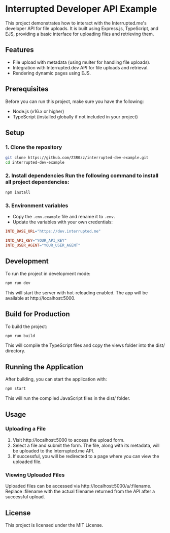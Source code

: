 # Interrupted Developer API Example
This project demonstrates how to interact with the Interrupted.me's developer API for file uploads. It is built using Express.js, TypeScript, and EJS, providing a basic interface for uploading files and retrieving them.

## Features
- File upload with metadata (using multer for handling file uploads).
- Integration with Interrupted.dev API for file uploads and retrieval.
- Rendering dynamic pages using EJS.

## Prerequisites
Before you can run this project, make sure you have the following:

- Node.js (v16.x or higher)
- TypeScript (installed globally if not included in your project)
## Setup
### 1. Clone the repository

  ```bash
  git clone https://github.com/Z3R0zz/interrupted-dev-example.git
  cd interrupted-dev-example
  ```
### 2. Install dependencies Run the following command to install all project dependencies:

  ```bash
  npm install
  ```
### 3. Environment variables

- Copy the `.env.example` file and rename it to `.env.`
- Update the variables with your own credentials:
```makefile
INTD_BASE_URL="https://dev.interrupted.me"

INTD_API_KEY="YOUR_API_KEY"
INTD_USER_AGENT="YOUR_USER_AGENT"
```
## Development
To run the project in development mode:

```bash
npm run dev
```
This will start the server with hot-reloading enabled. The app will be available at http://localhost:5000.

## Build for Production
To build the project:

```bash
npm run build
```
This will compile the TypeScript files and copy the views folder into the dist/ directory.

## Running the Application
After building, you can start the application with:

```bash
npm start
```
This will run the compiled JavaScript files in the dist/ folder.

## Usage
### Uploading a File
1. Visit http://localhost:5000 to access the upload form.
2. Select a file and submit the form. The file, along with its metadata, will be uploaded to the Interrupted.me API.
3. If successful, you will be redirected to a page where you can view the uploaded file.
### Viewing Uploaded Files
Uploaded files can be accessed via http://localhost:5000/u/:filename. Replace :filename with the actual filename returned from the API after a successful upload.

## License
This project is licensed under the MIT License.
